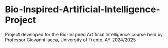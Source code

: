 # Bio-Inspired-Artificial-Intelligence-Project
Project developed for the Bio-Inspired Artificial Intelligence course held by Professor Giovanni Iacca, University of Trento, AY 2024/2025
